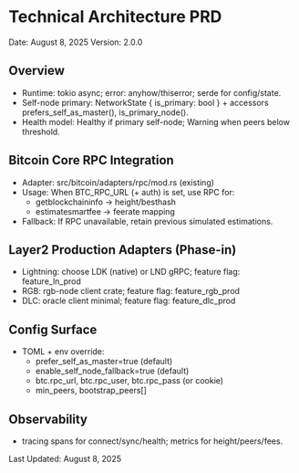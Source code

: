 # Technical Architecture PRD

Date: August 8, 2025
Version: 2.0.0

## Overview

- Runtime: tokio async; error: anyhow/thiserror; serde for config/state.
- Self-node primary: NetworkState { is_primary: bool } + accessors prefers_self_as_master(), is_primary_node().
- Health model: Healthy if primary self-node; Warning when peers below threshold.

## Bitcoin Core RPC Integration

- Adapter: src/bitcoin/adapters/rpc/mod.rs (existing)
- Usage: When BTC_RPC_URL (+ auth) is set, use RPC for:
  - getblockchaininfo → height/besthash
  - estimatesmartfee → feerate mapping
- Fallback: If RPC unavailable, retain previous simulated estimations.

## Layer2 Production Adapters (Phase-in)

- Lightning: choose LDK (native) or LND gRPC; feature flag: feature_ln_prod
- RGB: rgb-node client crate; feature flag: feature_rgb_prod
- DLC: oracle client minimal; feature flag: feature_dlc_prod

## Config Surface

- TOML + env override:
  - prefer_self_as_master=true (default)
  - enable_self_node_fallback=true (default)
  - btc.rpc_url, btc.rpc_user, btc.rpc_pass (or cookie)
  - min_peers, bootstrap_peers[]

## Observability

- tracing spans for connect/sync/health; metrics for height/peers/fees.

Last Updated: August 8, 2025
